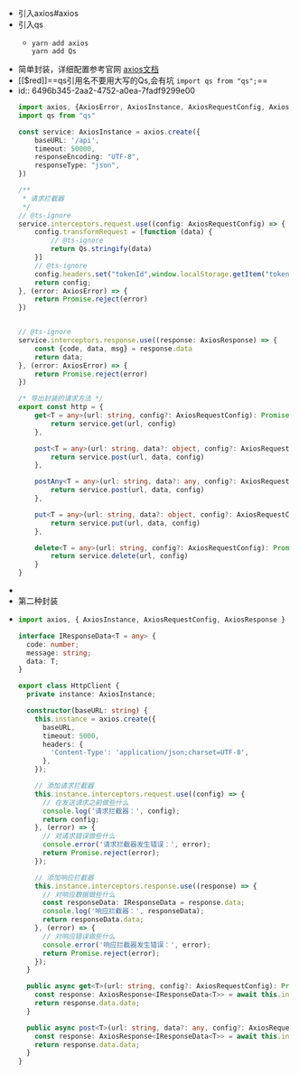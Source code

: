 - 引入axios#axios
- 引入qs
	- ```
	  yarn add axios	
	  yarn add Qs
	  ```
- 简单封装，详细配置参考官网 [axios文档](https://axios-http.com/zh/docs/intro)
- [[$red]]==qs引用名不要用大写的Qs,会有坑 `import qs from "qs";`==
- id:: 6496b345-2aa2-4752-a0ea-7fadf9299e00
  ``` typescript
  import axios, {AxiosError, AxiosInstance, AxiosRequestConfig, AxiosResponse} from "axios";
  import qs from "qs"
  
  const service: AxiosInstance = axios.create({
      baseURL: '/api',
      timeout: 50000,
      responseEncoding: "UTF-8",
      responseType: "json",
  })
  
  /**
   * 请求拦截器
   */
  // @ts-ignore
  service.interceptors.request.use((config: AxiosRequestConfig) => {
      config.transformRequest = [function (data) {
          // @ts-ignore
          return Qs.stringify(data)
      }]
      // @ts-ignore
      config.headers.set("tokenId",window.localStorage.getItem("tokenId"))
      return config;
  }, (error: AxiosError) => {
      return Promise.reject(error)
  })
  
  
  // @ts-ignore
  service.interceptors.response.use((response: AxiosResponse) => {
      const {code, data, msg} = response.data
      return data;
  }, (error: AxiosError) => {
      return Promise.reject(error)
  })
  
  /* 导出封装的请求方法 */
  export const http = {
      get<T = any>(url: string, config?: AxiosRequestConfig): Promise<T> {
          return service.get(url, config)
      },
  
      post<T = any>(url: string, data?: object, config?: AxiosRequestConfig): Promise<T> {
          return service.post(url, data, config)
      },
  
      postAny<T = any>(url: string, data?: any, config?: AxiosRequestConfig): Promise<T> {
          return service.post(url, data, config)
      },
  
      put<T = any>(url: string, data?: object, config?: AxiosRequestConfig): Promise<T> {
          return service.put(url, data, config)
      },
  
      delete<T = any>(url: string, config?: AxiosRequestConfig): Promise<T> {
          return service.delete(url, config)
      }
  }
  ```
-
- 第二种封装
- ```ts
  import axios, { AxiosInstance, AxiosRequestConfig, AxiosResponse } from 'axios';
  
  interface IResponseData<T = any> {
    code: number;
    message: string;
    data: T;
  }
  
  export class HttpClient {
    private instance: AxiosInstance;
  
    constructor(baseURL: string) {
      this.instance = axios.create({
        baseURL,
        timeout: 5000,
        headers: {
          'Content-Type': 'application/json;charset=UTF-8',
        },
      });
  
      // 添加请求拦截器
      this.instance.interceptors.request.use((config) => {
        // 在发送请求之前做些什么
        console.log('请求拦截器：', config);
        return config;
      }, (error) => {
        // 对请求错误做些什么
        console.error('请求拦截器发生错误：', error);
        return Promise.reject(error);
      });
  
      // 添加响应拦截器
      this.instance.interceptors.response.use((response) => {
        // 对响应数据做些什么
        const responseData: IResponseData = response.data;
        console.log('响应拦截器：', responseData);
        return responseData.data;
      }, (error) => {
        // 对响应错误做些什么
        console.error('响应拦截器发生错误：', error);
        return Promise.reject(error);
      });
    }
  
    public async get<T>(url: string, config?: AxiosRequestConfig): Promise<T> {
      const response: AxiosResponse<IResponseData<T>> = await this.instance.get(url, config);
      return response.data.data;
    }
  
    public async post<T>(url: string, data?: any, config?: AxiosRequestConfig): Promise<T> {
      const response: AxiosResponse<IResponseData<T>> = await this.instance.post(url, data, config);
      return response.data.data;
    }
  }
  ```
